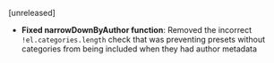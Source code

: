 [unreleased]

- __Fixed narrowDownByAuthor function__: Removed the incorrect `!el.categories.length` check that was preventing presets without categories from being included when they had author metadata
